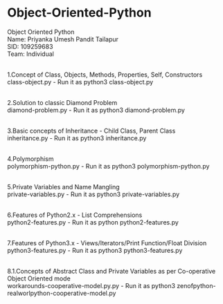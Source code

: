 # Object-Oriented-Python
Object Oriented Python
</br>
Name: Priyanka Umesh Pandit Tailapur </br>
SID:  109259683 </br>
Team: Individual </br>
</br>

1.Concept of Class, Objects, Methods, Properties, Self, Constructors </br>
class-object.py - Run it as python3 class-object.py </br>
</br>

2.Solution to classic Diamond Problem </br>
diamond-problem.py - Run it as python3 diamond-problem.py </br>
</br>

3.Basic concepts of Inheritance - Child Class, Parent Class </br>
inheritance.py - Run it as python3 inheritance.py </br>
</br>

4.Polymorphism</br>
polymorphism-python.py - Run it as python3 polymorphism-python.py </br>
</br>

5.Private Variables and Name Mangling </br>
private-variables.py - Run it as python3 private-variables.py</br>
</br>

6.Features of Python2.x - List Comprehensions </br>
python2-features.py - Run it as python python2-features.py </br>
</br>

7.Features of Python3.x - Views/Iterators/Print Function/Float Division </br>
python3-features.py - Run it as python3 python3-features.py </br>
</br>

8.1.Concepts of Abstract Class and Private Variables as per Co-operative Object Oriented mode</br>
workarounds-cooperative-model.py.py - Run it as python3 zenofpython-realworlpython-cooperative-model.py </br>


